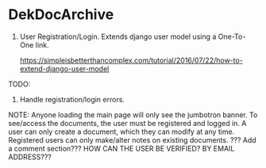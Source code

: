 # DekDocArchive

1. User Registration/Login. Extends django user model using a One-To-One link.

   https://simpleisbetterthancomplex.com/tutorial/2016/07/22/how-to-extend-django-user-model

   
TODO: 
1. Handle registration/login errors.

NOTE:
Anyone loading the main page will only see the jumbotron banner. 
To see/access the documents, the user must be registered and logged in.
A user can only create a document, which they can modify at any time.
Registered users can only make/alter notes on existing documents.
??? Add a comment section???
HOW CAN THE USER BE VERIFIED? BY EMAIL ADDRESS???
